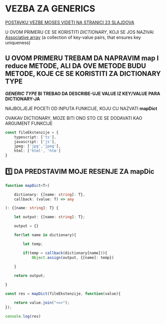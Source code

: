 # VEZBA ZA GENERICS

[POSTAVKU VEZBE MOSES VIDETI NA STRANICI 23 SLAJDOVA](https://drive.google.com/file/d/170oHzpLNeprUa-TMmOAnSU4caEFDSb3e/view)

U OVOM PRIMERU CE SE KORISTITI *DICTIONARY*, KOJI SE JOS NAZIVAI [Associative array](https://en.wikipedia.org/wiki/Associative_array) (a collection of key-value pairs, that ensures key uniqueness)

## U OVOM PRIMERU TREBAM DA NAPRAVIM map I reduce METODE, ALI DA OVE METODE BUDU METODE, KOJE CE SE KORISTITI ZA DICTIONARY TYPE

***GENERIC TYPE* BI TREBAO DA DESCRIBE-UJE VALUE IZ KEY/VALUE PARA DICTIONARY-JA**

NAJBOLJEJE POCETI OD INPUTA FUNKCIJE, KOJU CU NAZVATI **mapDict**

OVAKAV DICTIONARY, MOZE BITI ONO STO CE SE DODAVATI KAO ARGUMENT FUNKCIJE

```typescript
const fileEkstenzije = {
    typescript: ['ts'],
    javascript: ['js'],
    jpeg: ['jpg','jpeg'],
    html: ['html', 'htm']
}

```

## :one: DA PREDSTAVIM MOJE RESENJE ZA mapDic

```typescript
function mapDict<T>(

    dictionary: {[name: string]: T},
    callback: (value: T) => any

): {[name: string]: T} {

    let output: {[name: string]: T};

    output = {}

    for(let name in dictionary){

        let temp;

        if(temp = callback(dictionary[name])){
            Object.assign(output, {[name]: temp})
        
    }

    return output;

}

const res = mapDict(fileEkstenzije, function(value){

    return value.join("<=>");
});

console.log(res)
```
